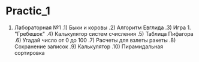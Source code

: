 # Practic_1
1) Лабораторная №1 
  .1) Быки и коровы
  .2) Алгоритм Евглида
  .3) Игра 1. "Гребешок"
  .4) Калькулятор систем счисления
  .5) Таблица Пифагора
  .6) Угадай число от 0 до 100
  .7) Расчеты для взлеты ракеты
  .8) Сохранение записок
  .9) Калькулятор
  .10) Пирамидальная сортировка
  
